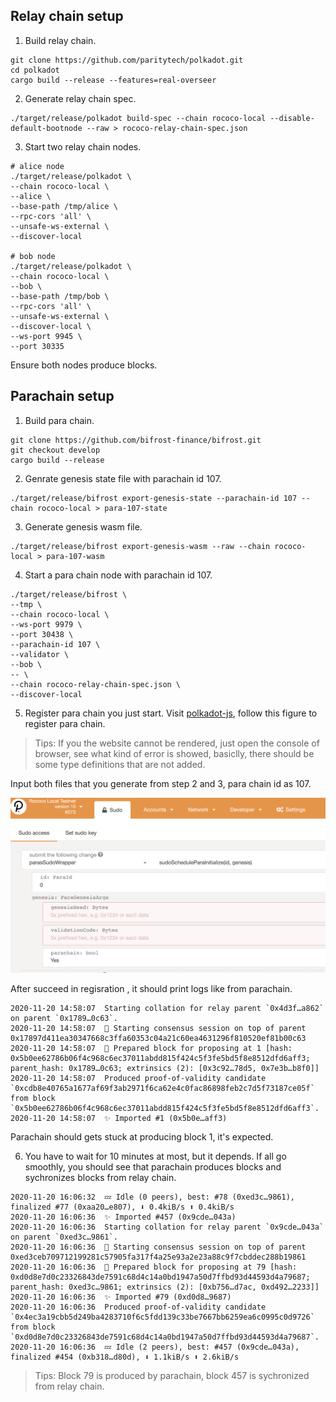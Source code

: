 ## Relay chain setup

1. Build relay chain.
```
git clone https://github.com/paritytech/polkadot.git
cd polkadot
cargo build --release --features=real-overseer
```
2. Generate relay chain spec.
```
./target/release/polkadot build-spec --chain rococo-local --disable-default-bootnode --raw > rococo-relay-chain-spec.json
```
3. Start two relay chain nodes.
```
# alice node
./target/release/polkadot \
--chain rococo-local \
--alice \
--base-path /tmp/alice \
--rpc-cors 'all' \
--unsafe-ws-external \
--discover-local

# bob node
./target/release/polkadot \
--chain rococo-local \
--bob \
--base-path /tmp/bob \
--rpc-cors 'all' \
--unsafe-ws-external \
--discover-local \
--ws-port 9945 \
--port 30335
```

Ensure both nodes produce blocks.

## Parachain setup
1. Build para chain.
```
git clone https://github.com/bifrost-finance/bifrost.git
git checkout develop
cargo build --release
```
2. Genrate genesis state file with parachain id 107.
```
./target/release/bifrost export-genesis-state --parachain-id 107 --chain rococo-local > para-107-state
```
3. Generate genesis wasm file.
```
./target/release/bifrost export-genesis-wasm --raw --chain rococo-local > para-107-wasm
```
4. Start a para chain node with parachain id 107.
```shell
./target/release/bifrost \
--tmp \
--chain rococo-local \
--ws-port 9979 \
--port 30438 \
--parachain-id 107 \
--validator \
--bob \
-- \
--chain rococo-relay-chain-spec.json \
--discover-local
```
5. Register para chain you just start. Visit [polkadot-js](https://polkadot.js.org/apps/#/extrinsics), follow this figure to register para chain.

> Tips: If you the website cannot be rendered, just open the console of browser, see what kind of error is showed, basiclly, there should be some type definitions that are not added.



Input both files that you generate from step 2 and 3, para chain id as 107.

![Configure parachain](parachain-test/register-parachain.png)

After succeed in regisration , it should print logs like from parachain.
```
2020-11-20 14:58:07  Starting collation for relay parent `0x4d3f…a862` on parent `0x1789…0c63`.
2020-11-20 14:58:07  🙌 Starting consensus session on top of parent 0x17897d411ea30347668c3ffa60353c04a21c60ea4631296f810520ef81b00c63
2020-11-20 14:58:07  🎁 Prepared block for proposing at 1 [hash: 0x5b0ee62786b06f4c968c6ec37011abdd815f424c5f3fe5bd5f8e8512dfd6aff3; parent_hash: 0x1789…0c63; extrinsics (2): [0x3c92…78d5, 0x7e3b…b8f0]]
2020-11-20 14:58:07  Produced proof-of-validity candidate `0xcdb8e40765a1677af69f3ab2971f6ca62e4c0fac86898feb2c7d5f73187ce05f` from block `0x5b0ee62786b06f4c968c6ec37011abdd815f424c5f3fe5bd5f8e8512dfd6aff3`.
2020-11-20 14:58:07  ✨ Imported #1 (0x5b0e…aff3)
```

Parachain should gets stuck at producing block 1, it's expected.

6. You have to wait for 10 minutes at most, but it depends. If all go smoothly, you should see that parachain produces blocks and sychronizes blocks from relay chain.
```
2020-11-20 16:06:32  💤 Idle (0 peers), best: #78 (0xed3c…9861), finalized #77 (0xaa20…e807), ⬇ 0.4kiB/s ⬆ 0.4kiB/s
2020-11-20 16:06:36  ✨ Imported #457 (0x9cde…043a)
2020-11-20 16:06:36  Starting collation for relay parent `0x9cde…043a` on parent `0xed3c…9861`.
2020-11-20 16:06:36  🙌 Starting consensus session on top of parent 0xed3ceb709712199281c57905fa317f4a25e93a2e23a88c9f7cbddec288b19861
2020-11-20 16:06:36  🎁 Prepared block for proposing at 79 [hash: 0xd0d8e7d0c23326843de7591c68d4c14a0bd1947a50d7ffbd93d44593d4a79687; parent_hash: 0xed3c…9861; extrinsics (2): [0xb756…d7ac, 0xd492…2233]]
2020-11-20 16:06:36  ✨ Imported #79 (0xd0d8…9687)
2020-11-20 16:06:36  Produced proof-of-validity candidate `0x4ec3a19cbb5d249ba4283710f6c5fdd139c33be7667bb6259ea6c0995c0d9726` from block `0xd0d8e7d0c23326843de7591c68d4c14a0bd1947a50d7ffbd93d44593d4a79687`.
2020-11-20 16:06:36  💤 Idle (2 peers), best: #457 (0x9cde…043a), finalized #454 (0xb318…d80d), ⬇ 1.1kiB/s ⬆ 2.6kiB/s
```
> Tips: Block 79 is produced by parachain, block 457 is sychronized from relay chain.